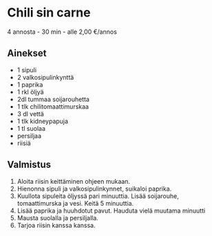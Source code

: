 # Chili sin carne
4 annosta - 30 min - alle 2,00 €/annos

<!--
![Ruokakuva](/.pic/placeholder.png)
-->

## Ainekset
- 1 sipuli
- 2 valkosipulinkynttä
- 1 paprika
- 1 rkl öljyä
- 2dl tummaa soijarouhetta
- 1 tlk chilitomaattimurskaa
- 3 dl vettä
- 1 tlk kidneypapuja
- 1 tl suolaa
- persiljaa
- riisiä

## Valmistus
1. Aloita riisin keittäminen ohjeen mukaan.
2. Hienonna sipuli ja valkosipulinkynnet, suikaloi paprika.
3. Kuullota sipuleita öljyssä pari minuuttia. Lisää soijarouhe, tomaattimurska ja vesi. Keitä 5 minuuttia.
4. Lisää paprika ja huuhdotut pavut. Hauduta vielä muutama minuutti
5. Mausta suolalla ja persiljalla.
6. Tarjoa riisin kanssa kanssa.
